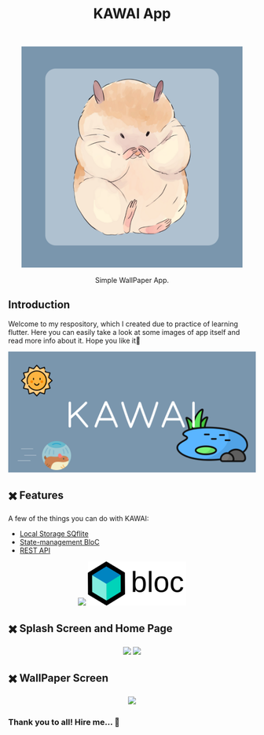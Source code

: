 <h1 align="center"> KAWAI App </h1> <br>
<p align="center">
    <img alt="GitPoint" src="https://github.com/rahat-limit/kawai/blob/main/git_assets/logo_1080_1080.png" width="450">
</p>

<p align="center">
  Simple WallPaper App.
</p>

<p align="center">
<!--  Link to AppStore  -->
<!--   <a href="/">
    <img alt="Download on the App Store" title="App Store" src="http://i.imgur.com/0n2zqHD.png" width="140">
  </a> -->

<!--   <a href="/"> <---- link to play market
    <img alt="Get it on Google Play" title="Google Play" src="http://i.imgur.com/mtGRPuM.png" width="140">
  </a> -->
</p>

## Introduction
Welcome to my respository, which I created due to practice of learning flutter. Here you can easily take a look at some images of app itself and read more info about it. Hope you like it🤙

<!-- **Available for iOS.** -->

<p align="center">
  <img src = "https://github.com/rahat-limit/kawai/blob/main/git_assets/descr_1024_500.png" width=600>
</p>

## ✖️ Features

A few of the things you can do with KAWAI:

* [Local Storage SQflite](https://pub.dev/packages/sqflite)
* [State-management BloC](https://bloclibrary.dev/)
* [REST API](https://github.com/harrynull/random_anime_wallpaper)

<p align="center">
    <img src="https://www.mysql.com/common/logos/logo-mysql-170x115.png" width=200>
    <img src="https://raw.githubusercontent.com/felangel/bloc/master/docs/assets/bloc_logo_full.png" width=200>
</p>

## ✖️ Splash Screen and Home Page
<p align='center'>
    <image src='https://github.com/rahat-limit/kawai/blob/main/git_assets/intro.png' width='200'/>
    <image src='https://github.com/rahat-limit/kawai/blob/main/git_assets/main.png' width='200'/> 
</p>

## ✖️ WallPaper Screen
<p align="center">
  <img src ="https://github.com/rahat-limit/kawai/blob/main/git_assets/wallpaper_screen.png" width=200>
</p>
<h3>Thank you to all! Hire me... 🙏</h3>

